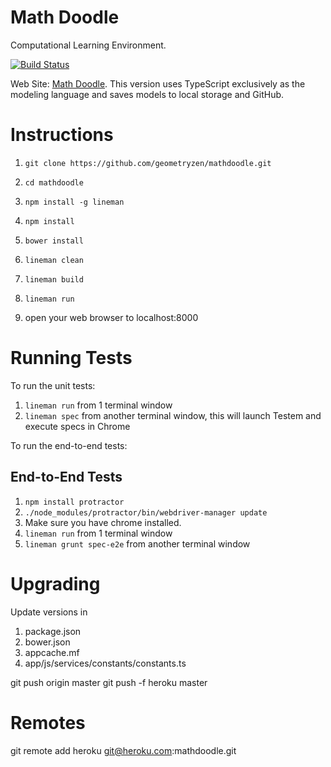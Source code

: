 # Math Doodle

Computational Learning Environment.

[![Build Status](https://travis-ci.org/geometryzen/davincidoodle.svg?branch=master)](https://travis-ci.org/geometryzen/mathdoodle)

Web Site: [Math Doodle](mathdoodle.io).
This version uses TypeScript exclusively as the modeling language and saves models to local storage and GitHub.

# Instructions

1. `git clone https://github.com/geometryzen/mathdoodle.git`
2. `cd mathdoodle`
3. `npm install -g lineman`
4. `npm install`
5. `bower install`

6. `lineman clean`
7. `lineman build`
8. `lineman run`

9. open your web browser to localhost:8000

# Running Tests

To run the unit tests:

1. `lineman run` from 1 terminal window
2. `lineman spec` from another terminal window, this will launch Testem and execute specs in Chrome

To run the end-to-end tests:

## End-to-End Tests

1. `npm install protractor`
2. `./node_modules/protractor/bin/webdriver-manager update`
3. Make sure you have chrome installed.
4. `lineman run` from 1 terminal window
5. `lineman grunt spec-e2e` from another terminal window

# Upgrading

Update versions in

1. package.json
2. bower.json
3. appcache.mf
4. app/js/services/constants/constants.ts

git push origin master
git push -f heroku master

# Remotes

git remote add heroku git@heroku.com:mathdoodle.git
